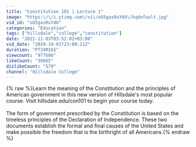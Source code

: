 ```yaml
---
title: "Constitution 101 | Lecture 1"
image: "https:\/\/i.ytimg.com\/vi\/oU5gasRxYdU\/hqdefault.jpg"
vid_id: "oU5gasRxYdU"
categories: "Education"
tags: ["hillsdale","college","constitution"]
date: "2021-11-03T03:52:02+03:00"
vid_date: "2019-10-01T23:00:11Z"
duration: "PT34M16S"
viewcount: "977686"
likeCount: "39065"
dislikeCount: "579"
channel: "Hillsdale College"
---
```

{% raw %}Learn the meaning of the Constitution and the principles of American government in this new version of Hillsdale's most popular course. Visit hillsdale.edu/con101 to begin your course today.<br /><br />The form of government prescribed by the Constitution is based on the timeless principles of the Declaration of Independence. These two documents establish the formal and final causes of the United States and make possible the freedom that is the birthright of all Americans.{% endraw %}
